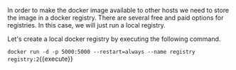 In order to make the docker image available to other hosts we need to store the
image in a docker registry. There are several free and paid options for
registries. In this case, we will just run a local registry.

Let's create a local docker registry by executing the following command.

`docker run -d -p 5000:5000 --restart=always --name registry registry:2`{{execute}}